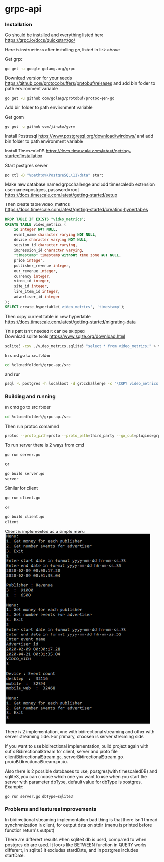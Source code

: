 # grpc-api

### Installation
Go should be installed and everything listed here
https://grpc.io/docs/quickstart/go/

Here is instructions after installing go, listed in link above

Get grpc
```bash
go get -u google.golang.org/grpc
```

Download version for your needs
https://github.com/protocolbuffers/protobuf/releases
and add bin folder to path environment variable

```bash
go get -u github.com/golang/protobuf/protoc-gen-go
```
Add bin folder  to path environment variable

Get gorm
```bash
go get -u github.com/jinzhu/gorm
```

Install Postresql
https://www.postgresql.org/download/windows/ and add bin folder  to path environment variable

Install TimescaleDB
https://docs.timescale.com/latest/getting-started/installation

Start postgres server
```bash
pg_ctl -D "%pathto%\PostgreSQL\11\data" start
```

Make new database named grpcchallenge and add timescaledb extension
username=postgres, password=root
https://docs.timescale.com/latest/getting-started/setup

Then create table video_metrics  
https://docs.timescale.com/latest/getting-started/creating-hypertables
```sql
DROP TABLE IF EXISTS "video_metrics";
CREATE TABLE video_metrics (
    id integer NOT NULL,
    event_name character varying NOT NULL,
    device character varying NOT NULL,
    session_id character varying,
    impression_id character varying,
    "timestamp" timestamp without time zone NOT NULL,
    price integer,
    publisher_revenue integer,
    our_revenue integer,
    currency integer,
    video_id integer,
    site_id integer,
    line_item_id integer,
    advertiser_id integer
);
SELECT create_hypertable('video_metrics', 'timestamp');
```

Then copy current table in new hypertable
https://docs.timescale.com/latest/getting-started/migrating-data

This part isn't needed it can be skipped  
Download sqlite tools
https://www.sqlite.org/download.html 
```bash
sqlite3 -csv ./video_metrics.sqlite3 "select * from video_metrics;" > tracksnoh.csv
```

In cmd go to src folder
```bash
cd %clonedfolder%/grpc-api/src
````
and run
```bash
psql -U postgres -h localhost -d grpcchallenge -c "\COPY video_metrics FROM tracksnoh.csv CSV"
```

### Building and running 

In cmd go to src folder
```bash
cd %clonedfolder%/grpc-api/src
```
Then run protoc comamnd
```bash
protoc --proto_path=proto --proto_path=third_party --go_out=plugins=grpc:proto service.proto
```
To run server there is 2 ways from cmd

```bash
go run server.go
```
or
```bash
go build server.go
server
```
Similar for client
```bash
go run client.go
```
or
```bash
go build client.go
client
```

Client is implemented as a simple menu  
![Client menu](https://github.com/milos-matijasevic/grpc-api/blob/master/src/client_menu.png)

There is 2 implementation, one with bidirectional streaming and other with server streaming side.
For primary, choosen is server streaming side.

If you want to use bidirectional implementation, build project again with sufix BidirectionalStream for client, server and proto file clientBidirectionalStream.go, serverBidirectionalStream.go, protoBidirectionalStream.proto.

Also there is 2 possible databases to use, postgres(with timescaledDB) and sqlite3, you can choose which one you want to use when you start the server with parameter dbType, default value for dbType is postgres.
Example:
```bash
go run server.go dbType=sqlite3
```


### Problems and features improvements
In bidirectional streaming implementation bad thing is that there isn't thread synchronization in client, for output data on stdin (menu is printed before function return's output)


There are different results when sqlite3 db is used, compared to when postgres db are used.
It looks like BETWEEN function in QUERY works different, in sqlite3 it excludes stardDate, and in postgres includes startDate.
